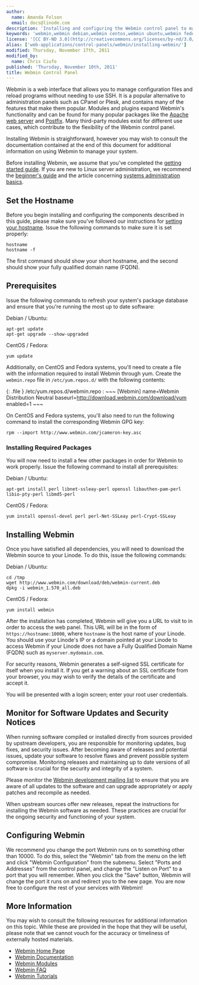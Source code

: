 ```yaml
---
author:
  name: Amanda Folson
  email: docs@linode.com
description: 'Installing and configuring the Webmin control panel to maintain your Linode.'
keywords: 'webmin,webmin debian,webmin centos,webmin ubuntu,webmin fedora,linux control panel,debian,ubuntu,centos,fedora,control panel,admin panel'
license: '[CC BY-ND 3.0](http://creativecommons.org/licenses/by-nd/3.0/us/)'
alias: ['web-applications/control-panels/webmin/installing-webmin/']
modified: Thursday, November 17th, 2011
modified_by:
  name: Chris Ciufo
published: 'Thursday, November 10th, 2011'
title: Webmin Control Panel
---
```


Webmin is a web interface that allows you to manage configuration files and reload programs without needing to use SSH. It is a popular alternative to administration panels such as CPanel or Plesk, and contains many of the features that make them popular. Modules and plugins expand Webmin's functionality and can be found for many popular packages like the [Apache web server](/docs/web-servers/apache/) and [Postfix](/docs/email/postfix/). Many third-party modules exist for different use cases, which contribute to the flexibility of the Webmin control panel.

Installing Webmin is straightforward, however you may wish to consult the documentation contained at the end of this document for additional information on using Webmin to manage your system.

Before installing Webmin, we assume that you've completed the [getting started guide](/docs/getting-started/). If you are new to Linux server administration, we recommend the [beginner's guide](/docs/beginners-guide/) and the article concerning [systems administration basics](/docs/using-linux/administration-basics).

Set the Hostname
----------------

Before you begin installing and configuring the components described in this guide, please make sure you've followed our instructions for [setting your hostname](/docs/getting-started#sph_set-the-hostname). Issue the following commands to make sure it is set properly:

    hostname
    hostname -f

The first command should show your short hostname, and the second should show your fully qualified domain name (FQDN).

Prerequisites
-------------

Issue the following commands to refresh your system's package database and ensure that you're running the most up to date software:

Debian / Ubuntu:

    apt-get update
    apt-get upgrade --show-upgraded

CentOS / Fedora:

    yum update

Additionally, on CentOS and Fedora systems, you'll need to create a file with the information required to install Webmin through yum. Create the `webmin.repo` file in `/etc/yum.repos.d/` with the following contents:

{: .file }
/etc/yum.repos.d/webmin.repo
:   ~~~
    [Webmin]
    name=Webmin Distribution Neutral
    baseurl=http://download.webmin.com/download/yum
    enabled=1
    ~~~

On CentOS and Fedora systems, you'll also need to run the following command to install the corresponding Webmin GPG key:

    rpm --import http://www.webmin.com/jcameron-key.asc

### Installing Required Packages

You will now need to install a few other packages in order for Webmin to work properly. Issue the following command to install all prerequisites:

Debian / Ubuntu:

    apt-get install perl libnet-ssleay-perl openssl libauthen-pam-perl libio-pty-perl libmd5-perl

CentOS / Fedora:

    yum install openssl-devel perl perl-Net-SSLeay perl-Crypt-SSLeay

Installing Webmin
-----------------

Once you have satisfied all dependencies, you will need to download the Webmin source to your Linode. To do this, issue the following commands:

Debian / Ubuntu:

    cd /tmp
    wget http://www.webmin.com/download/deb/webmin-current.deb
    dpkg -i webmin_1.570_all.deb

CentOS / Fedora:

    yum install webmin

After the installation has completed, Webmin will give you a URL to visit to in order to access the web panel. This URL will be in the form of `https://hostname:10000`, where `hostname` is the host name of your Linode. You should use your Linode's IP or a domain pointed at your Linode to access Webmin if your Linode does not have a Fully Qualified Domain Name (FQDN) such as `myserver.mydomain.com`.

For security reasons, Webmin generates a self-signed SSL certificate for itself when you install it. If you get a warning about an SSL certificate from your browser, you may wish to verify the details of the certificate and accept it.

You will be presented with a login screen; enter your root user credentials.

Monitor for Software Updates and Security Notices
-------------------------------------------------

When running software compiled or installed directly from sources provided by upstream developers, you are responsible for monitoring updates, bug fixes, and security issues. After becoming aware of releases and potential issues, update your software to resolve flaws and prevent possible system compromise. Monitoring releases and maintaining up to date versions of all software is crucial for the security and integrity of a system.

Please monitor the [Webmin development mailing list](http://www.webmin.com/mailing-devel.html) to ensure that you are aware of all updates to the software and can upgrade appropriately or apply patches and recompile as needed.

When upstream sources offer new releases, repeat the instructions for installing the Webmin software as needed. These practices are crucial for the ongoing security and functioning of your system.

Configuring Webmin
------------------

We recommend you change the port Webmin runs on to something other than 10000. To do this, select the "Webmin" tab from the menu on the left and click "Webmin Configuration" from the submenu. Select "Ports and Addresses" from the control panel, and change the "Listen on Port" to a port that you will remember. When you click the "Save" button, Webmin will change the port it runs on and redirect you to the new page. You are now free to configure the rest of your services with Webmin!

More Information
----------------

You may wish to consult the following resources for additional information on this topic. While these are provided in the hope that they will be useful, please note that we cannot vouch for the accuracy or timeliness of externally hosted materials.

- [Webmin Home Page](http://www.webmin.com/)
- [Webmin Documentation](http://doxfer.com/Webmin)
- [Webmin Modules](http://doxfer.com/Webmin/Modules)
- [Webmin FAQ](http://www.webmin.com/faq.html)
- [Webmin Tutorials](http://doxfer.com/Webmin/Tutorials)



